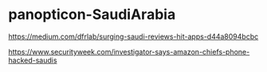 # panopticon-SaudiArabia

https://medium.com/dfrlab/surging-saudi-reviews-hit-apps-d44a8094bcbc

https://www.securityweek.com/investigator-says-amazon-chiefs-phone-hacked-saudis
